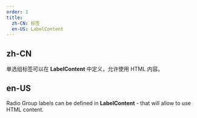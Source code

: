 ```yaml
---
order: 1
title:
  zh-CN: 标签
  en-US: LabelContent
---
```


## zh-CN

单选组标签可以在 **LabelContent** 中定义，允许使用 HTML 内容。

## en-US

Radio Group labels can be defined in **LabelContent** - that will allow to use HTML content.
